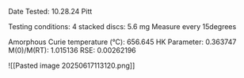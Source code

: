 Date Tested: 10.28.24 Pitt

Testing conditions:
4 stacked discs: 5.6 mg
Measure every 15degrees

Amorphous Curie temperature (°C): 656.645
HK Parameter: 0.363747
M(0)/M(RT): 1.015136
RSE: 0.00262196
<!-- PUBLISH STOP -->
![[Pasted image 20250617113120.png]]

